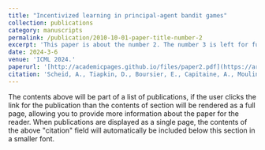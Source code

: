 ```yaml
---
title: "Incentivized learning in principal-agent bandit games"
collection: publications
category: manuscripts
permalink: /publication/2010-10-01-paper-title-number-2
excerpt: 'This paper is about the number 2. The number 3 is left for future work.'
date: 2024-3-6
venue: 'ICML 2024.'
paperurl: '[http://academicpages.github.io/files/paper2.pdf](https://arxiv.org/pdf/2403.03811)'
citation: 'Scheid, A., Tiapkin, D., Boursier, E., Capitaine, A., Moulines, E., Jordan, M., ... & Durmus, A. O. (2024, July). Incentivized Learning in Principal-Agent Bandit Games. In International Conference on Machine Learning (pp. 43608-43631). PMLR.'
---
```


The contents above will be part of a list of publications, if the user clicks the link for the publication than the contents of section will be rendered as a full page, allowing you to provide more information about the paper for the reader. When publications are displayed as a single page, the contents of the above "citation" field will automatically be included below this section in a smaller font.
